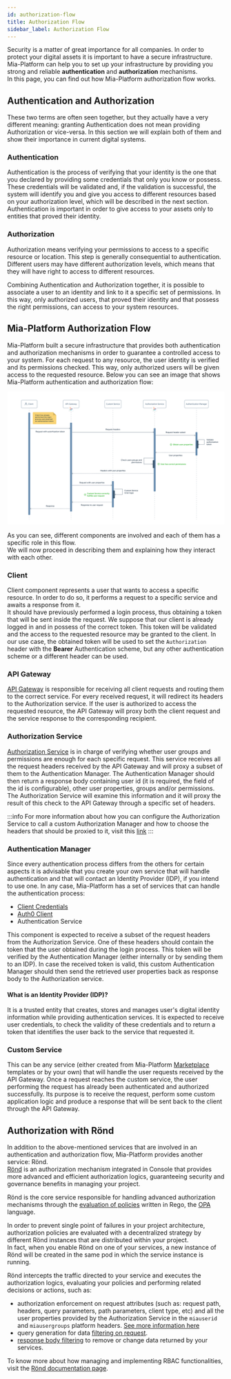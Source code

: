 ```yaml
---
id: authorization-flow
title: Authorization Flow
sidebar_label: Authorization Flow
---
```


Security is a matter of great importance for all companies. In order to protect your digital assets it is important to have a secure infrastructure.
Mia-Platform can help you to set up your infrastructure by providing you strong and reliable **authentication** and **authorization** mechanisms.  
In this page, you can find out how Mia-Platform authorization flow works.

## Authentication and Authorization

These two terms are often seen together, but they actually have a very different meaning: granting Authentication does not mean providing Authorization or vice-versa. In this section we will explain both of them and show their importance in current digital systems.

### Authentication

Authentication is the process of verifying that your identity is the one that you declared by providing some credentials that only you know or possess.
These credentials will be validated and, if the validation is successful, the system will identify you and give you access to different resources based on your authorization level, which will be described in the next section.  
Authentication is important in order to give access to your assets only to entities that proved their identity.

### Authorization

Authorization means verifying your permissions to access to a specific resource or location. This step is generally consequential to authentication.
Different users may have different authorization levels, which means that they will have right to access to different resources.  

Combining Authentication and Authorization together, it is possible to associate a user to an identity and link to it a specific set of permissions. In this way, only authorized users, that proved their identity and that possess the right permissions, can access to your system resources.

## Mia-Platform Authorization Flow

Mia-Platform built a secure infrastructure that provides both authentication and authorization mechanisms in order to guarantee a controlled access to your system.
For each request to any resource, the user identity is verified and its permissions checked. This way, only authorized users will be given access to the requested resource.
Below you can see an image that shows Mia-Platform authentication and authorization flow:

![Authorization Flow Sequence](img/authorization-flow-sequence.png)

As you can see, different components are involved and each of them has a specific role in this flow.  
We will now proceed in describing them and explaining how they interact with each other.

### Client

Client component represents a user that wants to access a specific resource. In order to do so, it performs a request to a specific service  and awaits a response from it.  
It should have previously performed a login process, thus obtaining a token that will be sent inside the request. We suppose that our client is already logged in and in possess of the correct token. This token will be validated and the access to the requested resource may be granted to the client. In our use case, the obtained token will be used to set the `Authorization` header with the **Bearer** Authentication scheme, but any other authentication scheme or a different header can be used.

### API Gateway

[API Gateway](/runtime_suite/api-gateway/overview.md) is responsible for receiving all client requests and routing them to the correct service.
For every received request, it will redirect its headers to the Authorization service. If the user is authorized to access the requested resource, the API Gateway will proxy both the client request and the service response to the corresponding recipient.

### Authorization Service

[Authorization Service](/runtime_suite/authorization-service/usage.md) is in charge of verifying whether user groups and permissions are enough for each specific request. This service receives all the request headers received by the API Gateway and will proxy a subset of them to the Authentication Manager.
The Authentication Manager should then return a response body containing user id (it is required, the field of the id is configurable), other user properties, groups and/or permissions. The Authorization Service will examine this information and it will proxy the result of this check to the API Gateway through a specific set of headers.

:::info
For more information about how you can configure the Authorization Service to call a custom Authorization Manager and how to choose the headers that should be proxied to it, visit this [link](/runtime_suite/authorization-service/usage.md)
:::

### Authentication Manager

Since every authentication process differs from the others for certain aspects it is advisable that you create your own service that will handle authentication and that will contact an Identity Provider (IDP), if you intend to use one.
In any case, Mia-Platform has a set of services that can handle the authentication process:

* [Client Credentials](/runtime_suite/client-credentials/configuration.md)
* [Auth0 Client](/runtime_suite/auth0-client/configuration.md)
* Authentication Service

This component is expected to receive a subset of the request headers from the Authorization Service. One of these headers should contain the token that the user obtained during the login process.
This token will be verified by the Authentication Manager (either internally or by sending them to an IDP). In case the received token is valid, this custom Authentication Manager should then send the retrieved user properties back as response body to the Authorization service.

#### What is an Identity Provider (IDP)?

It is a trusted entity that creates, stores and manages user's digital identity information while providing authentication services. It is expected to receive user credentials, to check the validity of these credentials and to return a token that identifies the user back to the service that requested it.

### Custom Service

This can be any service (either created from Mia-Platform [Marketplace](/marketplace/overview_marketplace.md) templates or by your own) that will handle the user requests received by the API Gateway.
Once a request reaches the custom service, the user performing the request has already been authenticated and authorized successfully.
Its purpose is to receive the request, perform some custom application logic and produce a response that will be sent back to the client through the API Gateway.

## Authorization with Rönd

In addition to the above-mentioned services that are involved in an authentication and authorization flow, 
Mia-Platform provides another service: Rönd.  
[Rönd](https://rond-authz.io) is an authorization mechanism integrated in Console that provides more advanced and efficient authorization logics, guaranteeing security and governance benefits in managing your project.

Rönd is the core service responsible for handling advanced authorization mechanisms through the 
[evaluation of policies](https://rond-authz.io/docs/policy-integration) written in Rego, 
the [OPA](https://www.openpolicyagent.org/docs/latest/) language.

In order to prevent single point of failures in your project architecture, authorization policies are evaluated with a decentralized strategy by different Rönd instances that are distributed within your project.  
In fact, when you enable Rönd on one of your services, a new instance of Rönd will be created in the same pod in which the service instance is running.

Rönd intercepts the traffic directed to your service and executes the authorization
logics, evaluating your policies and performing related decisions or actions, such as:

* authorization enforcement on request attributes (such as: request path, headers, query parameters, path parameters, client type, etc) and all the user properties provided by the Authorization Service in the `miauserid` and `miausergroups` platform headers. [See more information here](https://rond-authz.io/docs/policy-integration#rbac-data-model)
* query generation for data [filtering on request](https://rond-authz.io/docs/policy-integration#rows-filtering).
* [response body filtering](https://rond-authz.io/docs/policy-integration#response-filtering) to remove or change data returned by your services.

To know more about how managing and implementing RBAC functionalities, 
visit the [Rönd documentation page](https://rond-authz.io/docs/policy-integration).
